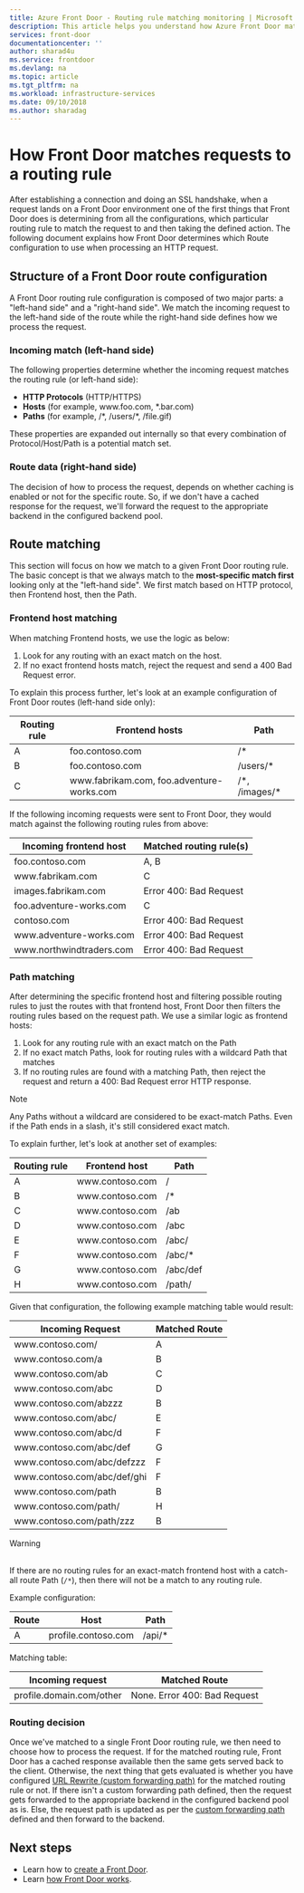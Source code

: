 ```yaml
---
title: Azure Front Door - Routing rule matching monitoring | Microsoft Docs
description: This article helps you understand how Azure Front Door matches which routing rule to use for an incoming request
services: front-door
documentationcenter: ''
author: sharad4u
ms.service: frontdoor
ms.devlang: na
ms.topic: article
ms.tgt_pltfrm: na
ms.workload: infrastructure-services
ms.date: 09/10/2018
ms.author: sharadag
---
```


# ​​How Front Door matches requests to a routing rule

After establishing a connection and doing an SSL handshake, when a request lands on a Front Door environment one of the first things that Front Door does is determining from all the configurations, which particular routing rule to match the request to and then taking the defined action. The following document explains how Front Door determines which Route configuration to use when processing an HTTP request.

## Structure of a Front Door route configuration
A Front Door routing rule configuration is composed of two major parts: a "left-hand side" and a "right-hand side". We match the incoming request to the left-hand side of the route while the right-hand side defines how we process the request.

### Incoming match (left-hand side)
The following properties determine whether the incoming request matches the routing rule (or left-hand side):

* **HTTP Protocols** (HTTP/HTTPS)
* **Hosts** (for example, www\.foo.com, \*.bar.com)
* **Paths** (for example, /\*, /users/\*, /file.gif)

These properties are expanded out internally so that every combination of Protocol/Host/Path is a potential match set.

### Route data (right-hand side)
The decision of how to process the request, depends on whether caching is enabled or not for the specific route. So, if we don't have a cached response for the request, we'll forward the request to the appropriate backend in the configured backend pool.

## Route matching
This section will focus on how we match to a given Front Door routing rule. The basic concept is that we always match to the **most-specific match first** looking only at the "left-hand side".  We first match based on HTTP protocol, then Frontend host, then the Path.

### Frontend host matching
When matching Frontend hosts, we use the logic as below:

1. Look for any routing with an exact match on the host.
2. If no exact frontend hosts match, reject the request and send a 400 Bad Request error.

To explain this process further, let's look at an example configuration of Front Door routes (left-hand side only):

| Routing rule | Frontend hosts | Path |
|-------|--------------------|-------|
| A | foo.contoso.com | /\* |
| B | foo.contoso.com | /users/\* |
| C | www\.fabrikam.com, foo.adventure-works.com  | /\*, /images/\* |

If the following incoming requests were sent to Front Door, they would match against the following routing rules from above:

| Incoming frontend host | Matched routing rule(s) |
|---------------------|---------------|
| foo.contoso.com | A, B |
| www\.fabrikam.com | C |
| images.fabrikam.com | Error 400: Bad Request |
| foo.adventure-works.com | C |
| contoso.com | Error 400: Bad Request |
| www\.adventure-works.com | Error 400: Bad Request |
| www\.northwindtraders.com | Error 400: Bad Request |

### Path matching
After determining the specific frontend host and filtering possible routing rules to just the routes with that frontend host, Front Door then filters the routing rules based on the request path. We use a similar logic as frontend hosts:

1. Look for any routing rule with an exact match on the Path
2. If no exact match Paths, look for routing rules with a wildcard Path that matches
3. If no routing rules are found with a matching Path, then reject the request and return a 400: Bad Request error HTTP response.

>[!NOTE]
> Any Paths without a wildcard are considered to be exact-match Paths. Even if the Path ends in a slash, it's still considered exact match.

To explain further, let's look at another set of examples:

| Routing rule | Frontend host    | Path     |
|-------|---------|----------|
| A     | www\.contoso.com | /        |
| B     | www\.contoso.com | /\*      |
| C     | www\.contoso.com | /ab      |
| D     | www\.contoso.com | /abc     |
| E     | www\.contoso.com | /abc/    |
| F     | www\.contoso.com | /abc/\*  |
| G     | www\.contoso.com | /abc/def |
| H     | www\.contoso.com | /path/   |

Given that configuration, the following example matching table would result:

| Incoming Request    | Matched Route |
|---------------------|---------------|
| www\.contoso.com/            | A             |
| www\.contoso.com/a           | B             |
| www\.contoso.com/ab          | C             |
| www\.contoso.com/abc         | D             |
| www\.contoso.com/abzzz       | B             |
| www\.contoso.com/abc/        | E             |
| www\.contoso.com/abc/d       | F             |
| www\.contoso.com/abc/def     | G             |
| www\.contoso.com/abc/defzzz  | F             |
| www\.contoso.com/abc/def/ghi | F             |
| www\.contoso.com/path        | B             |
| www\.contoso.com/path/       | H             |
| www\.contoso.com/path/zzz    | B             |

>[!WARNING]
> </br> If there are no routing rules for an exact-match frontend host with a catch-all route Path (`/*`), then there will not be a match to any routing rule.
>
> Example configuration:
>
> | Route | Host             | Path    |
> |-------|------------------|---------|
> | A     | profile.contoso.com | /api/\* |
>
> Matching table:
>
> | Incoming request       | Matched Route |
> |------------------------|---------------|
> | profile.domain.com/other | None. Error 400: Bad Request |

### Routing decision
Once we've matched to a single Front Door routing rule, we then need to choose how to process the request. If for the matched routing rule, Front Door has a cached response available then the same gets served back to the client. Otherwise, the next thing that gets evaluated is whether you have configured [URL Rewrite (custom forwarding path)](front-door-url-rewrite.md) for the matched routing rule or not. If there isn't a custom forwarding path defined, then the request gets forwarded to the appropriate backend in the configured backend pool as is. Else, the request path is updated as per the [custom forwarding path](front-door-url-rewrite.md) defined and then forward to the backend.

## Next steps

- Learn how to [create a Front Door](quickstart-create-front-door.md).
- Learn [how Front Door works](front-door-routing-architecture.md).
